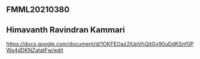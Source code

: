 ## FMML20210380

## Himavanth Ravindran Kammari

https://docs.google.com/document/d/1OKFEOaz2IUpVhQitGy90uDdKSnf0PWa4dDKNZatatFw/edit
